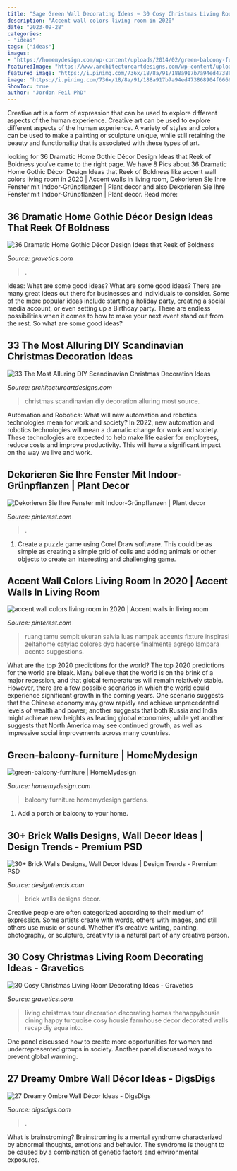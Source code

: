 ```yaml
---
title: "Sage Green Wall Decorating Ideas ~ 30 Cosy Christmas Living Room Decorating Ideas"
description: "Accent wall colors living room in 2020"
date: "2023-09-28"
categories:
- "ideas"
tags: ["ideas"]
images:
- "https://homemydesign.com/wp-content/uploads/2014/02/green-balcony-furniture.jpg"
featuredImage: "https://www.architectureartdesigns.com/wp-content/uploads/2013/11/292.jpg"
featured_image: "https://i.pinimg.com/736x/18/8a/91/188a917b7a94ed473868904f6666609f.jpg"
image: "https://i.pinimg.com/736x/18/8a/91/188a917b7a94ed473868904f6666609f.jpg"
ShowToc: true
author: "Jordon Feil PhD"
---
```



Creative art is a form of expression that can be used to explore different aspects of the human experience.
Creative art can be used to explore different aspects of the human experience. A variety of styles and colors can be used to make a painting or sculpture unique, while still retaining the beauty and functionality that is associated with these types of art.

	

		
looking for 36 Dramatic Home Gothic Décor Design Ideas that Reek of Boldness you've came to the right page. We have 8 Pics about 36 Dramatic Home Gothic Décor Design Ideas that Reek of Boldness like accent wall colors living room in 2020 | Accent walls in living room, Dekorieren Sie Ihre Fenster mit Indoor-Grünpflanzen | Plant decor and also Dekorieren Sie Ihre Fenster mit Indoor-Grünpflanzen | Plant decor. Read more:
		
    
## 36 Dramatic Home Gothic Décor Design Ideas That Reek Of Boldness

<img loading=lazy src="https://www.gravetics.com/wp-content/uploads/2017/08/Gothic-Bathrooms-and-Design-Ideas.jpg" onerror="this.onerror=null;this.src='https://tse1.mm.bing.net/th?id=OIP.9RQe37L4CVSvbQXhBju-IgHaLH&amp;pid=15.1';" alt="36 Dramatic Home Gothic Décor Design Ideas that Reek of Boldness">

_Source: gravetics.com_

>. 

	

Ideas: What are some good ideas?
What are some good ideas?
There are many great ideas out there for businesses and individuals to consider. Some of the more popular ideas include starting a holiday party, creating a social media account, or even setting up a Birthday party. There are endless possibilities when it comes to how to make your next event stand out from the rest. So what are some good ideas?

    
## 33 The Most Alluring DIY Scandinavian Christmas Decoration Ideas

<img loading=lazy src="https://www.architectureartdesigns.com/wp-content/uploads/2013/11/292.jpg" onerror="this.onerror=null;this.src='https://tse4.mm.bing.net/th?id=OIP.OTIVWA3-QIYQcT4YvDWkFQHaKM&amp;pid=15.1';" alt="33 The Most Alluring DIY Scandinavian Christmas Decoration Ideas">

_Source: architectureartdesigns.com_

>christmas scandinavian diy decoration alluring most source. 

	

Automation and Robotics: What will new automation and robotics technologies mean for work and society?
In 2022, new automation and robotics technologies will mean a dramatic change for work and society. These technologies are expected to help make life easier for employees, reduce costs and improve productivity. This will have a significant impact on the way we live and work.

    
## Dekorieren Sie Ihre Fenster Mit Indoor-Grünpflanzen | Plant Decor

<img loading=lazy src="https://i.pinimg.com/736x/36/17/a4/3617a4b51300545c636f96801504fa21.jpg" onerror="this.onerror=null;this.src='https://tse2.mm.bing.net/th?id=OIP.x3LI3ttNovWn4l30OiD3ywHaLH&amp;pid=15.1';" alt="Dekorieren Sie Ihre Fenster mit Indoor-Grünpflanzen | Plant decor">

_Source: pinterest.com_

>. 

	

1. Create a puzzle game using Corel Draw software. This could be as simple as creating a simple grid of cells and adding animals or other objects to create an interesting and challenging game. 

    
## Accent Wall Colors Living Room In 2020 | Accent Walls In Living Room

<img loading=lazy src="https://i.pinimg.com/736x/18/8a/91/188a917b7a94ed473868904f6666609f.jpg" onerror="this.onerror=null;this.src='https://tse3.mm.bing.net/th?id=OIP.l8Ne35PR_Y34-3vvlcKC-QHaJ3&amp;pid=15.1';" alt="accent wall colors living room in 2020 | Accent walls in living room">

_Source: pinterest.com_

>ruang tamu sempit ukuran salvia luas nampak accents fixture inspirasi zeltahome catylac colores dyp hacerse finalmente agrego lampara acento suggestions. 

	

What are the top 2020 predictions for the world?
The top 2020 predictions for the world are bleak. Many believe that the world is on the brink of a major recession, and that global temperatures will remain relatively stable. However, there are a few possible scenarios in which the world could experience significant growth in the coming years. One scenario suggests that the Chinese economy may grow rapidly and achieve unprecedented levels of wealth and power; another suggests that both Russia and India might achieve new heights as leading global economies; while yet another suggests that North America may see continued growth, as well as impressive social improvements across many countries.

    
## Green-balcony-furniture | HomeMydesign

<img loading=lazy src="https://homemydesign.com/wp-content/uploads/2014/02/green-balcony-furniture.jpg" onerror="this.onerror=null;this.src='https://tse1.mm.bing.net/th?id=OIP.1_41uJy_Op0iSCl2H3LE7AHaJ4&amp;pid=15.1';" alt="green-balcony-furniture | HomeMydesign">

_Source: homemydesign.com_

>balcony furniture homemydesign gardens. 

	

1. Add a porch or balcony to your home.

    
## 30+ Brick Walls Designs, Wall Decor Ideas | Design Trends - Premium PSD

<img loading=lazy src="https://images.designtrends.com/wp-content/uploads/2015/10/29065355/Brick-Walls-Designs30.jpg" onerror="this.onerror=null;this.src='https://tse1.mm.bing.net/th?id=OIP.qR5_YeT-olCT6o4FMkruaAHaLH&amp;pid=15.1';" alt="30+ Brick Walls Designs, Wall Decor Ideas | Design Trends - Premium PSD">

_Source: designtrends.com_

>brick walls designs decor. 

	

Creative people are often categorized according to their medium of expression. Some artists create with words, others with images, and still others use music or sound. Whether it’s creative writing, painting, photography, or sculpture, creativity is a natural part of any creative person.

    
## 30 Cosy Christmas Living Room Decorating Ideas - Gravetics

<img loading=lazy src="http://www.gravetics.com/wp-content/uploads/2016/10/Christmas-Spirit-into-Your-Living-Room-3.jpg" onerror="this.onerror=null;this.src='https://tse2.mm.bing.net/th?id=OIP.OV2CYv40svnOgYp2qGCbsQHaIT&amp;pid=15.1';" alt="30 Cosy Christmas Living Room Decorating Ideas - Gravetics">

_Source: gravetics.com_

>living christmas tour decoration decorating homes thehappyhousie dining happy turquoise cosy housie farmhouse decor decorated walls recap diy aqua into. 

	

One panel discussed how to create more opportunities for women and underrepresented groups in society. Another panel discussed ways to prevent global warming.

    
## 27 Dreamy Ombre Wall Décor Ideas - DigsDigs

<img loading=lazy src="https://www.digsdigs.com/photos/dreamy-ombre-wall-decor-ideas-14.jpg" onerror="this.onerror=null;this.src='https://tse3.mm.bing.net/th?id=OIP.kOAfLE_0dDDdYAAJn6GQlgHaJ5&amp;pid=15.1';" alt="27 Dreamy Ombre Wall Décor Ideas - DigsDigs">

_Source: digsdigs.com_

>. 

	

What is brainstroming?
Brainstroming is a mental syndrome characterized by abnormal thoughts, emotions and behavior. The syndrome is thought to be caused by a combination of genetic factors and environmental exposures.

